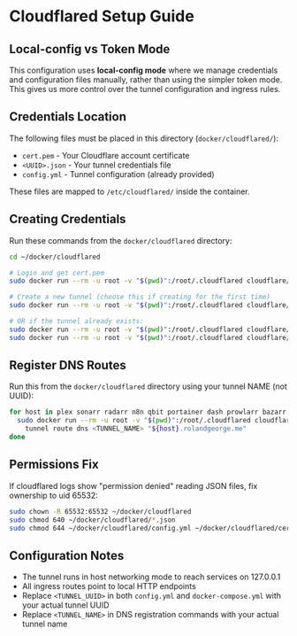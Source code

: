 # Cloudflared Setup Guide

## Local-config vs Token Mode

This configuration uses **local-config mode** where we manage credentials and configuration files manually, rather than using the simpler token mode. This gives us more control over the tunnel configuration and ingress rules.

## Credentials Location

The following files must be placed in this directory (`docker/cloudflared/`):
- `cert.pem` - Your Cloudflare account certificate
- `<UUID>.json` - Your tunnel credentials file
- `config.yml` - Tunnel configuration (already provided)

These files are mapped to `/etc/cloudflared/` inside the container.

## Creating Credentials

Run these commands from the `docker/cloudflared` directory:

```bash
cd ~/docker/cloudflared

# Login and get cert.pem
sudo docker run --rm -u root -v "$(pwd)":/root/.cloudflared cloudflare/cloudflared:latest tunnel login

# Create a new tunnel (choose this if creating for the first time)
sudo docker run --rm -u root -v "$(pwd)":/root/.cloudflared cloudflare/cloudflared:latest tunnel create sol-local

# OR if the tunnel already exists:
sudo docker run --rm -u root -v "$(pwd)":/root/.cloudflared cloudflare/cloudflared:latest tunnel list
sudo docker run --rm -u root -v "$(pwd)":/root/.cloudflared cloudflare/cloudflared:latest tunnel download <TUNNEL_UUID>
```

## Register DNS Routes

Run this from the `docker/cloudflared` directory using your tunnel NAME (not UUID):

```bash
for host in plex sonarr radarr n8n qbit portainer dash prowlarr bazarr overseerr tautulli glances status logs dns; do
  sudo docker run --rm -u root -v "$(pwd)":/root/.cloudflared cloudflare/cloudflared:latest \
    tunnel route dns <TUNNEL_NAME> "${host}.rolandgeorge.me"
done
```

## Permissions Fix

If cloudflared logs show "permission denied" reading JSON files, fix ownership to uid 65532:

```bash
sudo chown -R 65532:65532 ~/docker/cloudflared
sudo chmod 640 ~/docker/cloudflared/*.json
sudo chmod 644 ~/docker/cloudflared/config.yml ~/docker/cloudflared/cert.pem
```

## Configuration Notes

- The tunnel runs in host networking mode to reach services on 127.0.0.1
- All ingress routes point to local HTTP endpoints
- Replace `<TUNNEL_UUID>` in both `config.yml` and `docker-compose.yml` with your actual tunnel UUID
- Replace `<TUNNEL_NAME>` in DNS registration commands with your actual tunnel name
